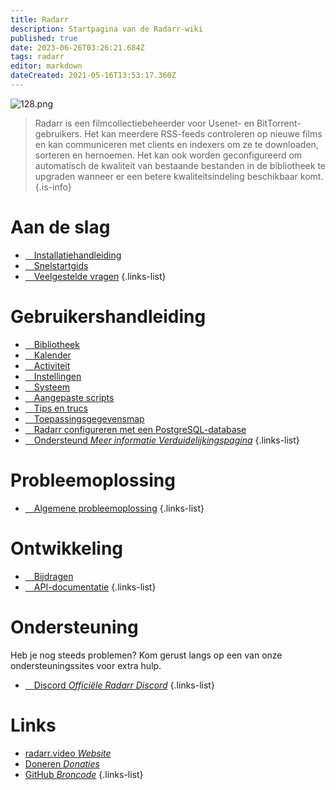 ```yaml
---
title: Radarr
description: Startpagina van de Radarr-wiki
published: true
date: 2023-06-26T03:26:21.684Z
tags: radarr
editor: markdown
dateCreated: 2021-05-16T13:53:17.360Z
---
```


![128.png](/assets/radarr/logos/128.png)

> Radarr is een filmcollectiebeheerder voor Usenet- en BitTorrent-gebruikers. Het kan meerdere RSS-feeds controleren op nieuwe films en kan communiceren met clients en indexers om ze te downloaden, sorteren en hernoemen. Het kan ook worden geconfigureerd om automatisch de kwaliteit van bestaande bestanden in de bibliotheek te upgraden wanneer er een betere kwaliteitsindeling beschikbaar komt.
{.is-info}

# Aan de slag

- [<i class="fas fa-plus-square"></i>&emsp;Installatiehandleiding](/radarr/installation)
- [<i class="fas fa-book-open"></i>&emsp;Snelstartgids](/radarr/quick-start-guide)
- [<i class="far fa-question-circle"></i>&emsp;Veelgestelde vragen](/radarr/faq)
{.links-list}

# Gebruikershandleiding

- [<i class="fas fa-play"></i>&emsp;Bibliotheek](/radarr/library)
- [<i class="fas fa-calendar-alt"></i>&emsp;Kalender](/radarr/calendar)
- [<i class="fas fa-clock"></i>&emsp;Activiteit](/radarr/activity)
- [<i class="fas fa-cogs"></i>&emsp;Instellingen](/radarr/settings)
- [<i class="fas fa-laptop"></i>&emsp;Systeem](/radarr/system)
- [<i class="fas fa-scroll"></i>&emsp;Aangepaste scripts](/radarr/custom-scripts)
- [<i class="fas fa-gifts"></i>&emsp;Tips en trucs](/radarr/tips-and-tricks)
- [<i class="fas fa-database"></i>&emsp;Toepassingsgegevensmap](/radarr/appdata-directory)
- [<i class="fas fa-server"></i>&emsp;Radarr configureren met een PostgreSQL-database](/radarr/postgres-setup)
- [<i class="fas fa-cogs"></i>&emsp;Ondersteund *Meer informatie Verduidelijkingspagina*](/radarr/supported)
{.links-list}

# Probleemoplossing

- [<i class="far fa-life-ring"></i>&emsp;Algemene probleemoplossing](/radarr/troubleshooting)
{.links-list}

# Ontwikkeling

- [<i class="fas fa-laptop-code"></i>&emsp;Bijdragen](/radarr/contributing)
- [<i class="fas fa-book"></i>&emsp;API-documentatie](https://radarr.video/docs/api/#/)
{.links-list}

# Ondersteuning

Heb je nog steeds problemen? Kom gerust langs op een van onze ondersteuningssites voor extra hulp.

- [<i class="fab fa-discord"></i>&emsp;Discord *Officiële Radarr Discord*](https://radarr.video/discord)
{.links-list}

# Links

- [radarr.video *Website*](https://radarr.video)
- [Doneren *Donaties*](https://radarr.video/donate)
- [GitHub *Broncode*](https://github.com/radarr/radarr)
{.links-list}